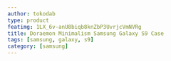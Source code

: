 ```yaml
---
author: tokodab
type: product
featimg: 1LX_6v-anU8biqb8knZbP3UvrjcVmNVRg
title: Doraemon Minimalism Samsung Galaxy S9 Case
tags: [samsung, galaxy, s9]
category: [samsung]
---
```

